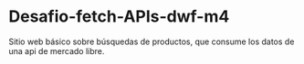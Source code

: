 # Desafio-fetch-APIs-dwf-m4
Sitio web básico sobre búsquedas de productos, que consume los datos de una api de mercado libre.
